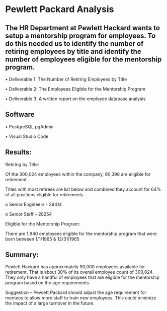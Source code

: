 # Pewlett Packard Analysis

## The HR Department at Pewlett Hackard wants to setup a mentorship program for employees. To do this needed us to identify the number of retiring employees by title and identify the number of employees eligible for the mentorship program. 

•	Deliverable 1: The Number of Retiring Employees by Title

•	Deliverable 2: The Employees Eligible for the Mentorship Program

•	Deliverable 3: A written report on the employee database analysis

## Software
•	PostgreSQL pgAdmin

•	Visual Studio Code

## Results:
Retiring by Title:

Of the 300,024 employees within the company, 90,398 are eligible for retirement.

Titles with most retirees are list below and combined they account for 64% of all positions eligible for retirements

  o	Senior Engineers - 29414

  o	Senior Staff – 28254 

Eligible for the Mentorship Program:

There are 1,940 employees eligible for the mentorship program that were born between 1/1/1965 & 12/31/1965

## Summary:
Pewlett Hackard has approximately 90,000 employees available for retirement. That is about 30% of its overall employee count of 300,024. They only have a handful of employees that are eligible for the mentorship program based on the age requirements. 

Suggestion – Pewlett Packard should adjust the age requirement for mentees to allow more staff to train new employees. This could minimize the impact of a large turnover in the future. 

